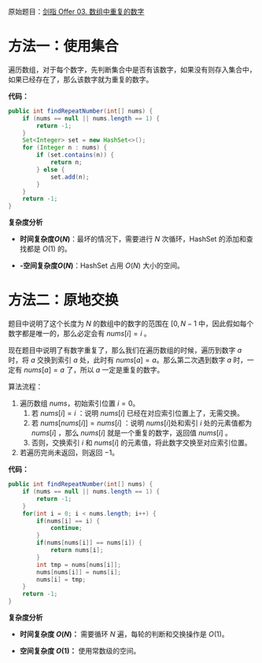 原始题目：[剑指 Offer 03. 数组中重复的数字](https://leetcode-cn.com/problems/shu-zu-zhong-zhong-fu-de-shu-zi-lcof/)

# 方法一：使用集合

遍历数组，对于每个数字，先判断集合中是否有该数字，如果没有则存入集合中，如果已经存在了，那么该数字就为重复的数字。

**代码：**

```java
public int findRepeatNumber(int[] nums) {
    if (nums == null || nums.length == 1) {
        return -1;
    }
    Set<Integer> set = new HashSet<>();
    for (Integer n : nums) {
        if (set.contains(n)) {
            return n;
        } else {
            set.add(n);
        }
    }
    return -1;
}
```

**复杂度分析**

- **时间复杂度$O(N)$**：最坏的情况下，需要进行 $N$ 次循环，HashSet 的添加和查找都是 $O(1)$ 的。

- **-空间复杂度$O(N)$**：HashSet 占用 $O(N)$ 大小的空间。



# 方法二：原地交换

题目中说明了这个长度为 $N$ 的数组中的数字的范围在 $[0, N-1$ 中，因此假如每个数字都是唯一的，那么必定会有 $nums[i] = i$ 。

现在题目中说明了有数字重复了，那么我们在遍历数组的时候，遍历到数字 $a$ 时，将 $a$ 交换到索引 $a$ 处，此时有 $nums[a] = a$ ​。那么第二次遇到数字  $a$  时，一定有 $nums[a] = a$ 了，所以 $a$ 一定是重复的数字。

算法流程：

1. 遍历数组 $nums$，初始索引位置 $i = 0$。
   1. 若 $nums[i] = i$ ：说明 $nums[i]$  已经在对应索引位置上了，无需交换。
   2. 若 $nums[nums[i]] = nums[i]$ ：说明 $nums[i]$​ 处和索引 $i$ 处的元素值都为 $nums[i]$ ，那么 $nums[i]$ 就是一个重复的数字，返回值 $nums[i]$ 。
   3. 否则，交换索引 $i$ 和 $nums[i]$ 的元素值，将此数字交换至对应索引位置。
2. 若遍历完尚未返回，则返回 $-1$。

**代码：**

```java
public int findRepeatNumber(int[] nums) {
    if (nums == null || nums.length == 1) {
        return -1;
    }
    for(int i = 0; i < nums.length; i++) {
        if(nums[i] == i) {
            continue;
        }
        if(nums[nums[i]] == nums[i]) {
            return nums[i];
        }
        int tmp = nums[nums[i]];
        nums[nums[i]] = nums[i];
        nums[i] = tmp;
    }
    return -1;
}
```

**复杂度分析**

- **时间复杂度 $O(N)$：** 需要循环 $N$ 遍，每轮的判断和交换操作是 $O(1)$。

- **空间复杂度 $O(1)$：** 使用常数级的空间。

